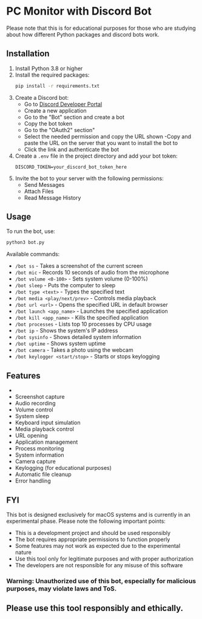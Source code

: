 # PC Monitor with Discord Bot

Please note that this is for educational purposes for those who are studying about how different Python packages and discord bots work.

## Installation

1. Install Python 3.8 or higher
2. Install the required packages:
   ```bash
   pip install -r requirements.txt
   ```
3. Create a Discord bot:
   - Go to [Discord Developer Portal](https://discord.com/developers/applications)
   - Create a new application
   - Go to the "Bot" section and create a bot
   - Copy the bot token
   - Go to the "OAuth2" section"
   - Select the needed permission and copy the URL shown
   -Copy and paste the URL on the server that you want to install the bot to
   - Click the link and authenticate the bot
4. Create a `.env` file in the project directory and add your bot token:
   ```
   DISCORD_TOKEN=your_discord_bot_token_here
   ```
5. Invite the bot to your server with the following permissions:
   - Send Messages
   - Attach Files
   - Read Message History

## Usage

To run the bot, use:
```bash
python3 bot.py
```

Available commands:
- `/bot ss` - Takes a screenshot of the current screen
- `/bot mic` - Records 10 seconds of audio from the microphone
- `/bot volume <0-100>` - Sets system volume (0-100%)
- `/bot sleep` - Puts the computer to sleep
- `/bot type <text>` - Types the specified text
- `/bot media <play/next/prev>` - Controls media playback
- `/bot url <url>` - Opens the specified URL in default browser
- `/bot launch <app_name>` - Launches the specified application
- `/bot kill <app_name>` - Kills the specified application
- `/bot processes` - Lists top 10 processes by CPU usage
- `/bot ip` - Shows the system's IP address
- `/bot sysinfo` - Shows detailed system information
- `/bot uptime` - Shows system uptime
- `/bot camera` - Takes a photo using the webcam
- `/bot keylogger <start/stop>` - Starts or stops keylogging

## Features

- 
- Screenshot capture
- Audio recording
- Volume control
- System sleep
- Keyboard input simulation
- Media playback control
- URL opening
- Application management
- Process monitoring
- System information
- Camera capture
- Keylogging (for educational purposes)
- Automatic file cleanup
- Error handling

## FYI

This bot is designed exclusively for macOS systems and is currently in an experimental phase. Please note the following important points:

- This is a development project and should be used responsibly
- The bot requires appropriate permissions to function properly
- Some features may not work as expected due to the experimental nature
- Use this tool only for legitimate purposes and with proper authorization
- The developers are not responsible for any misuse of this software

### Warning: Unauthorized use of this bot, especially for malicious purposes, may violate laws and ToS.

## Please use this tool responsibly and ethically.